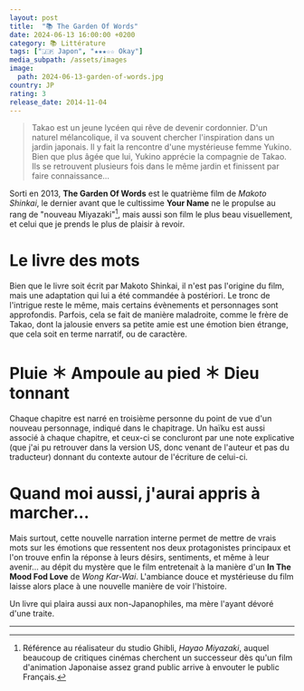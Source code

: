 ```yaml
---
layout: post
title:  "📚 The Garden Of Words"
date: 2024-06-13 16:00:00 +0200
category: 📚 Littérature
tags: ["🇯🇵 Japon", "★★★☆☆ Okay"]
media_subpath: /assets/images
image:
  path: 2024-06-13-garden-of-words.jpg
country: JP
rating: 3
release_date: 2014-11-04
---
```


> Takao est un jeune lycéen qui rêve de devenir cordonnier. D'un naturel mélancolique, il va souvent chercher l'inspiration dans un jardin japonais. Il y fait la rencontre d'une mystérieuse femme Yukino. Bien que plus âgée que lui, Yukino apprécie la compagnie de Takao. Ils se retrouvent plusieurs fois dans le même jardin et finissent par faire connaissance...

Sorti en 2013, **The Garden Of Words** est le quatrième film de *Makoto Shinkai*, le dernier avant que le cultissime **Your Name** ne le propulse au rang de "nouveau Miyazaki"[^1], mais aussi son film le plus beau visuellement, et celui que je prends le plus de plaisir à revoir.

# Le livre des mots

Bien que le livre soit écrit par Makoto Shinkai, il n'est pas l'origine du film, mais une adaptation qui lui a été commandée à postériori. Le tronc de l'intrigue reste le même, mais certains évènements et personnages sont approfondis. Parfois, cela se fait de manière maladroite, comme le frère de Takao, dont la jalousie envers sa petite amie est une émotion bien étrange, que cela soit en terme narratif, ou de caractère.

# Pluie ＊ Ampoule au pied ＊ Dieu tonnant

Chaque chapitre est narré en troisième personne du point de vue d'un nouveau personnage, indiqué dans le chapitrage. Un haïku est aussi associé à chaque chapitre, et ceux-ci se concluront par une note explicative (que j'ai pu retrouver dans la version US, donc venant de l'auteur et pas du traducteur) donnant du contexte autour de l'écriture de celui-ci.

# Quand moi aussi, j'aurai appris à marcher...

Mais surtout, cette nouvelle narration interne permet de mettre de vrais mots sur les émotions que ressentent nos deux protagonistes principaux et l'on trouve enfin la réponse à leurs désirs, sentiments, et même à leur avenir... au dépit du mystère que le film entretenait à la manière d'un **In The Mood Fod Love** de *Wong Kar-Wai*. L'ambiance douce et mystérieuse du film laisse alors place à une nouvelle manière de voir l'histoire.

Un livre qui plaira aussi aux non-Japanophiles, ma mère l'ayant dévoré d'une traite.

* * *

[^1]: Référence au réalisateur du studio Ghibli, *Hayao Miyazaki*, auquel beaucoup de critiques cinémas cherchent un successeur dès qu'un film d'animation Japonaise assez grand public arrive à envouter le public Français.
